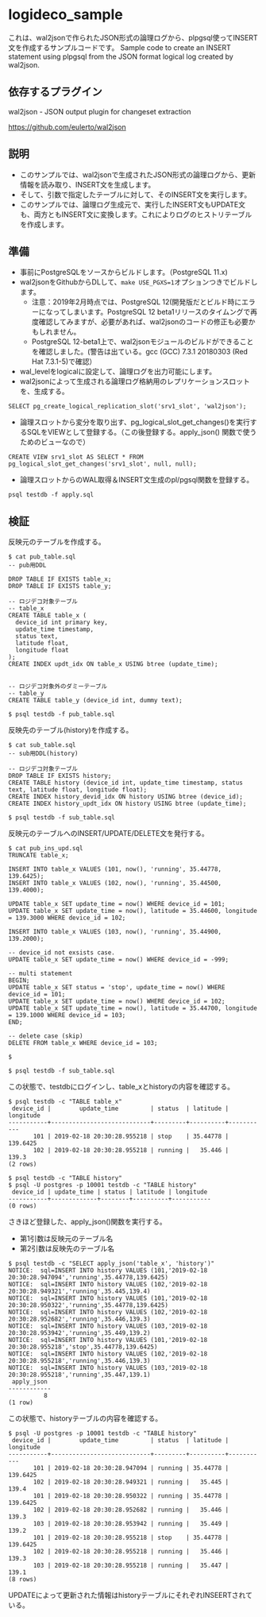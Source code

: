 # logideco_sample

これは、wal2jsonで作られたJSON形式の論理ログから、plpgsql使ってINSERT文を作成するサンプルコードです。
Sample code to create an INSERT statement using plpgsql from the JSON format logical log created by wal2json.

## 依存するプラグイン
wal2json - JSON output plugin for changeset extraction

https://github.com/eulerto/wal2json

## 説明
* このサンプルでは、wal2jsonで生成されたJSON形式の論理ログから、更新情報を読み取り、INSERT文を生成します。
* そして、引数で指定したテーブルに対して、そのINSERT文を実行します。
* このサンプルでは、論理ログ生成元で、実行したINSERT文もUPDATE文も、両方ともINSERT文に変換します。これによりログのヒストリテーブルを作成します。

## 準備
* 事前にPostgreSQLをソースからビルドします。（PostgreSQL 11.x)
* wal2jsonをGithubからDLして、``make USE_PGXS=1``オプションつきでビルドします。
    * 注意：2019年2月時点では、PostgreSQL 12(開発版だとビルド時にエラーになってしまいます。PostgreSQL 12 beta1リリースのタイムングで再度確認してみますが、必要があれば、wal2jsonのコードの修正も必要かもしれません。
    * PostgreSQL 12-beta1上で、wal2jsonモジュールのビルドができることを確認しました。(警告は出ている。gcc (GCC) 7.3.1 20180303 (Red Hat 7.3.1-5)で確認）
* wal_levelをlogicalに設定して、論理ログを出力可能にします。
* wal2jsonによって生成される論理ログ格納用のレプリケーションスロットを、生成する。
```
SELECT pg_create_logical_replication_slot('srv1_slot', 'wal2json');
```

* 論理スロットから変分を取り出す、pg_logical_slot_get_changes()を実行するSQLをVIEWとして登録する。（この後登録する。apply_json() 関数で使うためのビューなので）

```
CREATE VIEW srv1_slot AS SELECT * FROM pg_logical_slot_get_changes('srv1_slot', null, null);
```

* 論理スロットからのWAL取得＆INSERT文生成のpl/pgsql関数を登録する。

```
psql testdb -f apply.sql
```

## 検証
反映元のテーブルを作成する。

```
$ cat pub_table.sql
-- pub用DDL

DROP TABLE IF EXISTS table_x;
DROP TABLE IF EXISTS table_y;

-- ロジデコ対象テーブル
-- table_x
CREATE TABLE table_x (
  device_id int primary key,
  update_time timestamp,
  status text,
  latitude float,
  longitude float
);
CREATE INDEX updt_idx ON table_x USING btree (update_time);


-- ロジデコ対象外のダミーテーブル
-- table_y
CREATE TABLE table_y (device_id int, dummy text);
```

```
$ psql testdb -f pub_table.sql
```

反映先のテーブル(history)を作成する。

```
$ cat sub_table.sql
-- sub用DDL(history)

-- ロジデコ対象テーブル
DROP TABLE IF EXISTS history;
CREATE TABLE history (device_id int, update_time timestamp, status text, latitude float, longitude float);
CREATE INDEX history_devid_idx ON history USING btree (device_id);
CREATE INDEX history_updt_idx ON history USING btree (update_time);
```

```
$ psql testdb -f sub_table.sql
```

反映元のテーブルへのINSERT/UPDATE/DELETE文を発行する。

```
$ cat pub_ins_upd.sql
TRUNCATE table_x;

INSERT INTO table_x VALUES (101, now(), 'running', 35.44778, 139.6425);
INSERT INTO table_x VALUES (102, now(), 'running', 35.44500, 139.4000);

UPDATE table_x SET update_time = now() WHERE device_id = 101;
UPDATE table_x SET update_time = now(), latitude = 35.44600, longitude = 139.3000 WHERE device_id = 102;

INSERT INTO table_x VALUES (103, now(), 'running', 35.44900, 139.2000);

-- device_id not exsists case.
UPDATE table_x SET update_time = now() WHERE device_id = -999;

-- multi statement
BEGIN;
UPDATE table_x SET status = 'stop', update_time = now() WHERE device_id = 101;
UPDATE table_x SET update_time = now() WHERE device_id = 102;
UPDATE table_x SET update_time = now(), latitude = 35.44700, longitude = 139.1000 WHERE device_id = 103;
END;

-- delete case (skip)
DELETE FROM table_x WHERE device_id = 103;

$
```

```
$ psql testdb -f sub_table.sql
```

この状態で、testdbにログインし、table_xとhistoryの内容を確認する。

```
$ psql testdb -c "TABLE table_x"
 device_id |        update_time         | status  | latitude | longitude
-----------+----------------------------+---------+----------+-----------
       101 | 2019-02-18 20:30:28.955218 | stop    | 35.44778 |  139.6425
       102 | 2019-02-18 20:30:28.955218 | running |   35.446 |     139.3
(2 rows)

$ psql testdb -c "TABLE history"
$ psql -U postgres -p 10001 testdb -c "TABLE history"
 device_id | update_time | status | latitude | longitude
-----------+-------------+--------+----------+-----------
(0 rows)
```

さきほど登録した、apply_json()関数を実行する。
* 第1引数は反映元のテーブル名
* 第2引数は反映先のテーブル名

```
$ psql testdb -c "SELECT apply_json('table_x', 'history')"
NOTICE:  sql=INSERT INTO history VALUES (101,'2019-02-18 20:30:28.947094','running',35.44778,139.6425)
NOTICE:  sql=INSERT INTO history VALUES (102,'2019-02-18 20:30:28.949321','running',35.445,139.4)
NOTICE:  sql=INSERT INTO history VALUES (101,'2019-02-18 20:30:28.950322','running',35.44778,139.6425)
NOTICE:  sql=INSERT INTO history VALUES (102,'2019-02-18 20:30:28.952682','running',35.446,139.3)
NOTICE:  sql=INSERT INTO history VALUES (103,'2019-02-18 20:30:28.953942','running',35.449,139.2)
NOTICE:  sql=INSERT INTO history VALUES (101,'2019-02-18 20:30:28.955218','stop',35.44778,139.6425)
NOTICE:  sql=INSERT INTO history VALUES (102,'2019-02-18 20:30:28.955218','running',35.446,139.3)
NOTICE:  sql=INSERT INTO history VALUES (103,'2019-02-18 20:30:28.955218','running',35.447,139.1)
 apply_json
------------
          8
(1 row)
```

この状態で、historyテーブルの内容を確認する。

```
$ psql -U postgres -p 10001 testdb -c "TABLE history"
 device_id |        update_time         | status  | latitude | longitude
-----------+----------------------------+---------+----------+-----------
       101 | 2019-02-18 20:30:28.947094 | running | 35.44778 |  139.6425
       102 | 2019-02-18 20:30:28.949321 | running |   35.445 |     139.4
       101 | 2019-02-18 20:30:28.950322 | running | 35.44778 |  139.6425
       102 | 2019-02-18 20:30:28.952682 | running |   35.446 |     139.3
       103 | 2019-02-18 20:30:28.953942 | running |   35.449 |     139.2
       101 | 2019-02-18 20:30:28.955218 | stop    | 35.44778 |  139.6425
       102 | 2019-02-18 20:30:28.955218 | running |   35.446 |     139.3
       103 | 2019-02-18 20:30:28.955218 | running |   35.447 |     139.1
(8 rows)
```

UPDATEによって更新された情報はhistoryテーブルにそれぞれINSEERTされている。
